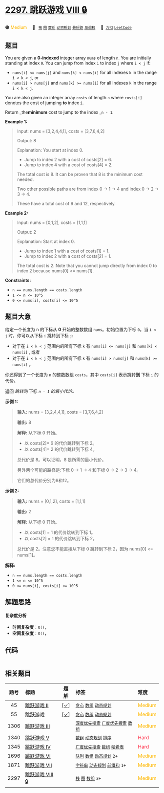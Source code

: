 # [2297. 跳跃游戏 VIII 🔒](https://2xiao.github.io/leetcode-js/problem/2297.html)

🟠 <font color=#ffb800>Medium</font>&emsp; 🔖&ensp; [`栈`](/tag/stack.md) [`图`](/tag/graph.md) [`数组`](/tag/array.md) [`动态规划`](/tag/dynamic-programming.md) [`最短路`](/tag/shortest-path.md) [`单调栈`](/tag/monotonic-stack.md)&emsp; 🔗&ensp;[`力扣`](https://leetcode.cn/problems/jump-game-viii) [`LeetCode`](https://leetcode.com/problems/jump-game-viii)

## 题目

You are given a **0-indexed** integer array `nums` of length `n`. You are
initially standing at index `0`. You can jump from index `i` to index `j`
where `i < j` if:

  * `nums[i] <= nums[j]` and `nums[k] < nums[i]` for all indexes `k` in the range `i < k < j`, or
  * `nums[i] > nums[j]` and `nums[k] >= nums[i]` for all indexes `k` in the range `i < k < j`.

You are also given an integer array `costs` of length `n` where `costs[i]`
denotes the cost of jumping **to** index `i`.

Return _the**minimum** cost to jump to the index _`n - 1`.



**Example 1:**

> Input: nums = [3,2,4,4,1], costs = [3,7,6,4,2]
> 
> Output: 8
> 
> Explanation: You start at index 0.
> - Jump to index 2 with a cost of costs[2] = 6.
> - Jump to index 4 with a cost of costs[4] = 2.
> 
> The total cost is 8. It can be proven that 8 is the minimum cost needed.
> 
> Two other possible paths are from index 0 -> 1 -> 4 and index 0 -> 2 -> 3 -> 4.
> 
> These have a total cost of 9 and 12, respectively.

**Example 2:**

> Input: nums = [0,1,2], costs = [1,1,1]
> 
> Output: 2
> 
> Explanation: Start at index 0.
> - Jump to index 1 with a cost of costs[1] = 1.
> - Jump to index 2 with a cost of costs[2] = 1.
> 
> The total cost is 2. Note that you cannot jump directly from index 0 to index 2 because nums[0] <= nums[1].

**Constraints:**

  * `n == nums.length == costs.length`
  * `1 <= n <= 10^5`
  * `0 <= nums[i], costs[i] <= 10^5`


## 题目大意

给定一个长度为 n 的下标从 **0**  开始的整数数组 `nums`。初始位置为下标 `0`。当 `i < j` 时，你可以从下标 `i` 跳转到下标
`j`:

  * 对于在 `i < k < j` 范围内的所有下标 `k` 有 `nums[i] <= nums[j]` 和 `nums[k] < nums[i]` , 或者
  * 对于在 `i < k < j` 范围内的所有下标 `k` 有 `nums[i] > nums[j]` 和 `nums[k] >= nums[i]` 。

你还得到了一个长度为 `n` 的整数数组 `costs`，其中 `costs[i]` 表示跳转**到** 下标 `i` 的代价。

返回 _跳转到_ 下标 _`n - 1` 的最小代价。_

**示例 1:**

> 
> 
> 
> 
> 
> **输入:** nums = [3,2,4,4,1], costs = [3,7,6,4,2]
> 
> **输出:** 8
> 
> **解释:** 从下标 0 开始。
> - 以 costs[2]= 6 的代价跳转到下标 2。
> - 以 costs[4]= 2 的代价跳转到下标 4。
> 
> 总代价是 8。可以证明，8 是所需的最小代价。
> 
> 另外两个可能的路径是:下标 0 -> 1 -> 4 和下标 0 -> 2 -> 3 -> 4。
> 
> 它们的总代价分别为9和12。
> 
> 

**示例  2:**

> 
> 
> 
> 
> 
> **输入:** nums = [0,1,2], costs = [1,1,1]
> 
> **输出:** 2
> 
> **解释:** 从下标 0 开始。
> - 以 costs[1] = 1 的代价跳转到下标 1。
> - 以 costs[2] = 1 的代价跳转到下标 2。
> 
> 总代价是 2。注意您不能直接从下标 0 跳转到下标 2，因为 nums[0] <= nums[1]。
> 
> 



**解释:**

  * `n == nums.length == costs.length`
  * `1 <= n <= 10^5`
  * `0 <= nums[i], costs[i] <= 10^5`


## 解题思路

#### 复杂度分析

- **时间复杂度**：`O()`，
- **空间复杂度**：`O()`，

## 代码

```javascript

```

## 相关题目

<!-- prettier-ignore -->
| 题号 | 标题 | 题解 | 标签 | 难度 |
| :------: | :------ | :------: | :------ | :------ |
| 45 | [跳跃游戏 II](https://leetcode.com/problems/jump-game-ii) | [[✓]](/problem/0045.md) |  [`贪心`](/tag/greedy.md) [`数组`](/tag/array.md) [`动态规划`](/tag/dynamic-programming.md) | <font color=#ffb800>Medium</font> |
| 55 | [跳跃游戏](https://leetcode.com/problems/jump-game) | [[✓]](/problem/0055.md) |  [`贪心`](/tag/greedy.md) [`数组`](/tag/array.md) [`动态规划`](/tag/dynamic-programming.md) | <font color=#ffb800>Medium</font> |
| 1306 | [跳跃游戏 III](https://leetcode.com/problems/jump-game-iii) |  |  [`深度优先搜索`](/tag/depth-first-search.md) [`广度优先搜索`](/tag/breadth-first-search.md) [`数组`](/tag/array.md) | <font color=#ffb800>Medium</font> |
| 1340 | [跳跃游戏 V](https://leetcode.com/problems/jump-game-v) |  |  [`数组`](/tag/array.md) [`动态规划`](/tag/dynamic-programming.md) [`排序`](/tag/sorting.md) | <font color=#ff334b>Hard</font> |
| 1345 | [跳跃游戏 IV](https://leetcode.com/problems/jump-game-iv) |  |  [`广度优先搜索`](/tag/breadth-first-search.md) [`数组`](/tag/array.md) [`哈希表`](/tag/hash-table.md) | <font color=#ff334b>Hard</font> |
| 1696 | [跳跃游戏 VI](https://leetcode.com/problems/jump-game-vi) |  |  [`队列`](/tag/queue.md) [`数组`](/tag/array.md) [`动态规划`](/tag/dynamic-programming.md) `2+` | <font color=#ffb800>Medium</font> |
| 1871 | [跳跃游戏 VII](https://leetcode.com/problems/jump-game-vii) |  |  [`字符串`](/tag/string.md) [`动态规划`](/tag/dynamic-programming.md) [`前缀和`](/tag/prefix-sum.md) `1+` | <font color=#ffb800>Medium</font> |
| 2297 | [跳跃游戏 VIII 🔒](https://leetcode.com/problems/jump-game-viii) |  |  [`栈`](/tag/stack.md) [`图`](/tag/graph.md) [`数组`](/tag/array.md) `3+` | <font color=#ffb800>Medium</font> |